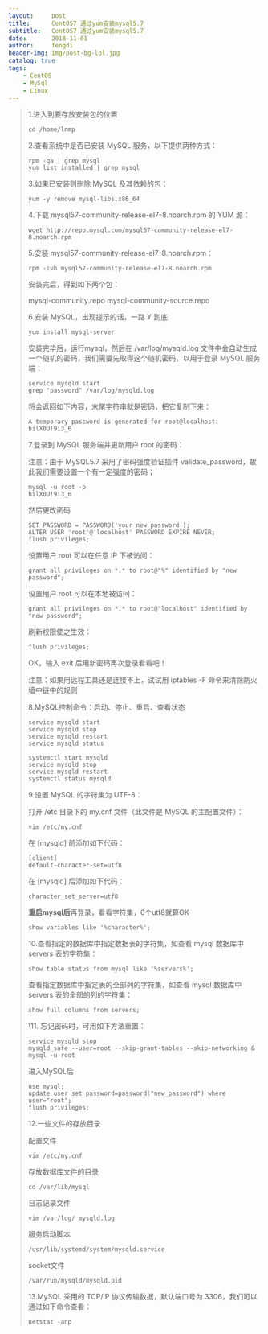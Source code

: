```yaml
---
layout:     post
title:      CentOS7 通过yum安装mysql5.7
subtitle:   CentOS7 通过yum安装mysql5.7
date:       2018-11-01
author:     fengdi
header-img: img/post-bg-lol.jpg
catalog: true
tags:
    - CentOS
    - MySql
    - Linux
---
```


>1.进入到要存放安装包的位置
>
>```
>cd /home/lnmp
>```
>
> 
>
>2.查看系统中是否已安装 MySQL 服务，以下提供两种方式：
>
>```
>rpm -qa | grep mysql
>yum list installed | grep mysql
>```
>
> 
>
>3.如果已安装则删除 MySQL 及其依赖的包：
>
>```
>yum -y remove mysql-libs.x86_64
>```
>
> 
>
>4.下载 mysql57-community-release-el7-8.noarch.rpm 的 YUM 源：
>
>```
>wget http://repo.mysql.com/mysql57-community-release-el7-8.noarch.rpm
>```
>
> 
>
>5.安装 mysql57-community-release-el7-8.noarch.rpm：
>
>```
>rpm -ivh mysql57-community-release-el7-8.noarch.rpm
>```
>
>安装完后，得到如下两个包：
>
>mysql-community.repo
>mysql-community-source.repo
>
> 
>
>6.安装 MySQL，出现提示的话，一路 Y 到底
>
>```
>yum install mysql-server
>```
>
>安装完毕后，运行mysql，然后在  /var/log/mysqld.log 文件中会自动生成一个随机的密码，我们需要先取得这个随机密码，以用于登录 MySQL 服务端：
>
>```
>service mysqld start
>grep "password" /var/log/mysqld.log
>```
>
>将会返回如下内容，末尾字符串就是密码，把它复制下来：
>
>```
>A temporary password is generated for root@localhost: hilX0U!9i3_6
>```
>
> 
>
>7.登录到 MySQL 服务端并更新用户 root 的密码：
>
>注意：由于 MySQL5.7 采用了密码强度验证插件 validate_password，故此我们需要设置一个有一定强度的密码；
>
>```
>mysql -u root -p
>hilX0U!9i3_6
>```
>
>然后更改密码
>
>```
>SET PASSWORD = PASSWORD('your new password');
>ALTER USER 'root'@'localhost' PASSWORD EXPIRE NEVER;
>flush privileges;
>```
>
>设置用户 root 可以在任意 IP 下被访问：
>
>```
>grant all privileges on *.* to root@"%" identified by "new password";
>```
>
>设置用户 root 可以在本地被访问：
>
>```
>grant all privileges on *.* to root@"localhost" identified by "new password";
>```
>
>刷新权限使之生效：
>
>```
>flush privileges;
>```
>
>OK，输入 exit 后用新密码再次登录看看吧！
>
>注意：如果用远程工具还是连接不上，试试用 iptables -F   命令来清除防火墙中链中的规则
>
> 
>
>8.MySQL控制命令：启动、停止、重启、查看状态
>
>```
>service mysqld start
>service mysqld stop
>service mysqld restart
>service mysqld status
>
>systemctl start mysqld
>service mysqld stop
>service mysqld restart
>systemctl status mysqld
>```
>
> 
>
>9.设置 MySQL 的字符集为 UTF-8：
>
>打开 /etc 目录下的 my.cnf 文件（此文件是 MySQL 的主配置文件）：
>
>```
>vim /etc/my.cnf
>```
>
>在 [mysqld] 前添加如下代码：
>
>```
>[client]
>default-character-set=utf8
>```
>
>在 [mysqld] 后添加如下代码：
>
>```
>character_set_server=utf8
>```
>
>**重启mysql后**再登录，看看字符集，6个utf8就算OK
>
>```
>show variables like '%character%';
>```
>
> 
>
>10.查看指定的数据库中指定数据表的字符集，如查看 mysql 数据库中 servers 表的字符集：
>
>```
>show table status from mysql like '%servers%';
>```
>
>查看指定数据库中指定表的全部列的字符集，如查看 mysql 数据库中 servers 表的全部的列的字符集：
>
>```
>show full columns from servers;
>```
>
> 
>
>\11. 忘记密码时，可用如下方法重置：
>
>```
>service mysqld stop
>mysqld_safe --user=root --skip-grant-tables --skip-networking &
>mysql -u root
>```
>
>进入MySQL后
>
>```
>use mysql;
>update user set password=password("new_password") where user="root"; 
>flush privileges;
>```
>
> 
>
>12.一些文件的存放目录
>
>配置文件
>
>```
>vim /etc/my.cnf
>```
>
>存放数据库文件的目录
>
>```
>cd /var/lib/mysql
>```
>
>日志记录文件
>
>```
>vim /var/log/ mysqld.log
>```
>
>服务启动脚本
>
>```
>/usr/lib/systemd/system/mysqld.service
>```
>
>socket文件
>
>```
>/var/run/mysqld/mysqld.pid
>```
>
> 
>
>13.MySQL 采用的 TCP/IP 协议传输数据，默认端口号为 3306，我们可以通过如下命令查看：
>
>```
>netstat -anp
>```

